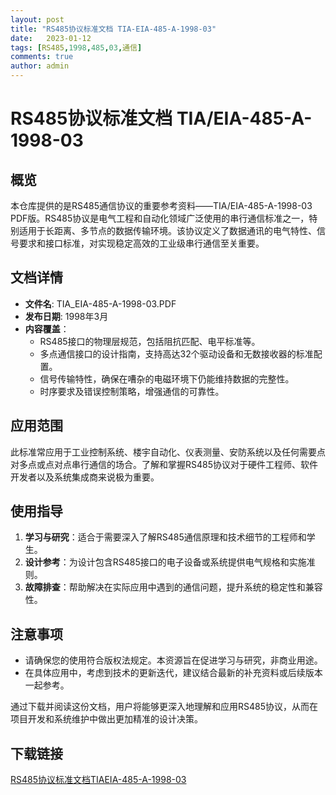 ```yaml
---
layout: post
title: "RS485协议标准文档 TIA-EIA-485-A-1998-03"
date:   2023-01-12
tags: [RS485,1998,485,03,通信]
comments: true
author: admin
---
```

# RS485协议标准文档 TIA/EIA-485-A-1998-03

## 概览

本仓库提供的是RS485通信协议的重要参考资料——TIA/EIA-485-A-1998-03 PDF版。RS485协议是电气工程和自动化领域广泛使用的串行通信标准之一，特别适用于长距离、多节点的数据传输环境。该协议定义了数据通讯的电气特性、信号要求和接口标准，对实现稳定高效的工业级串行通信至关重要。

## 文档详情

- **文件名**: TIA_EIA-485-A-1998-03.PDF
- **发布日期**: 1998年3月
- **内容覆盖**：
  - RS485接口的物理层规范，包括阻抗匹配、电平标准等。
  - 多点通信接口的设计指南，支持高达32个驱动设备和无数接收器的标准配置。
  - 信号传输特性，确保在嘈杂的电磁环境下仍能维持数据的完整性。
  - 时序要求及错误控制策略，增强通信的可靠性。

## 应用范围

此标准常应用于工业控制系统、楼宇自动化、仪表测量、安防系统以及任何需要点对多点或点对点串行通信的场合。了解和掌握RS485协议对于硬件工程师、软件开发者以及系统集成商来说极为重要。

## 使用指导

1. **学习与研究**：适合于需要深入了解RS485通信原理和技术细节的工程师和学生。
2. **设计参考**：为设计包含RS485接口的电子设备或系统提供电气规格和实施准则。
3. **故障排查**：帮助解决在实际应用中遇到的通信问题，提升系统的稳定性和兼容性。

## 注意事项

- 请确保您的使用符合版权法规定。本资源旨在促进学习与研究，非商业用途。
- 在具体应用中，考虑到技术的更新迭代，建议结合最新的补充资料或后续版本一起参考。

通过下载并阅读这份文档，用户将能够更深入地理解和应用RS485协议，从而在项目开发和系统维护中做出更加精准的设计决策。

## 下载链接

[RS485协议标准文档TIAEIA-485-A-1998-03](https://pan.quark.cn/s/04ab950b2438)